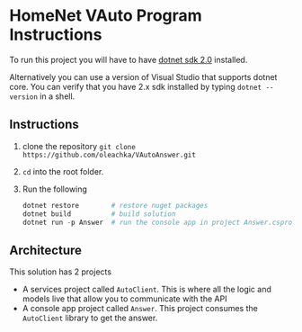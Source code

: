 # HomeNet VAuto Program Instructions

To run this project you will have to have [dotnet sdk 2.0](https://www.microsoft.com/net/download/thank-you/dotnet-sdk-2.1.3-windows-x64-installer) installed. 

Alternatively you can use a version of Visual Studio that supports dotnet core. You can verify that you have 2.x sdk installed by typing `dotnet --version` in a shell.

## Instructions

1. clone the repository `git clone https://github.com/oleachka/VAutoAnswer.git`
1. `cd` into the root folder.
1. Run the following

    ```powershell
    dotnet restore        # restore nuget packages
    dotnet build          # build solution
    dotnet run -p Answer  # run the console app in project Answer.csproj
    ```

## Architecture

This solution has 2 projects
* A services project called `AutoClient`. This is where all the logic and models live that allow you to communicate with the API
* A console app project called `Answer`. This project consumes the `AutoClient` library to get the answer.

